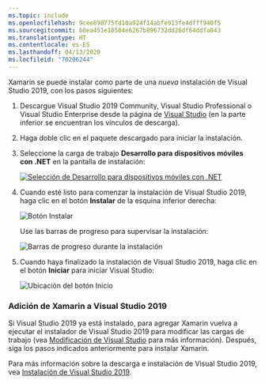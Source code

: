 ```yaml
---
ms.topic: include
ms.openlocfilehash: 9cee898775fd10a924f14abfe913fe4dfff940f5
ms.sourcegitcommit: b0ea451e18504e6267b896732dd26df64ddfa843
ms.translationtype: HT
ms.contentlocale: es-ES
ms.lasthandoff: 04/13/2020
ms.locfileid: "70206244"
---
```

Xamarin se puede instalar como parte de una _nueva_ instalación de Visual Studio 2019, con los pasos siguientes:

1. Descargue Visual Studio 2019 Community, Visual Studio Professional o Visual Studio Enterprise desde la página de [Visual Studio](https://visualstudio.microsoft.com/vs/) (en la parte inferior se encuentran los vínculos de descarga).

2. Haga doble clic en el paquete descargado para iniciar la instalación.

3. Seleccione la carga de trabajo **Desarrollo para dispositivos móviles con .NET** en la pantalla de instalación:

    [![Selección de Desarrollo para dispositivos móviles con .NET](~/get-started/installation/windows-images/vs2019-mobile-dev-workload-sml.png)](~/get-started/installation/windows-images/vs2019-mobile-dev-workload.png#lightbox)

4. Cuando esté listo para comenzar la instalación de Visual Studio 2019, haga clic en el botón **Instalar** de la esquina inferior derecha:

    ![Botón Instalar](~/get-started/installation/windows-images/vs2019-click-install.png)

   Use las barras de progreso para supervisar la instalación:

    ![Barras de progreso durante la instalación](~/get-started/installation/windows-images/vs2019-progress-bars.png)

5. Cuando haya finalizado la instalación de Visual Studio 2019, haga clic en el botón **Iniciar** para iniciar Visual Studio:

    ![Ubicación del botón Inicio](~/get-started/installation/windows-images/vs2019-launch.png)

<a name="vs2019" />

### <a name="adding-xamarin-to-visual-studio-2019"></a>Adición de Xamarin a Visual Studio 2019

Si Visual Studio 2019 ya está instalado, para agregar Xamarin vuelva a ejecutar el instalador de Visual Studio 2019 para modificar las cargas de trabajo (vea [Modificación de Visual Studio](https://docs.microsoft.com/visualstudio/install/modify-visual-studio) para más información). Después, siga los pasos indicados anteriormente para instalar Xamarin.

Para más información sobre la descarga e instalación de Visual Studio 2019, vea [Instalación de Visual Studio 2019](https://docs.microsoft.com/visualstudio/install/install-visual-studio).
